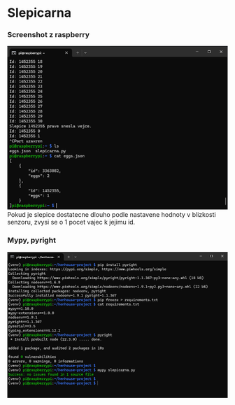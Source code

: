 # Slepicarna

### Screenshot z raspberry
![screenshot from raspberry](./rasp_screen.png)
Pokud je slepice dostatecne dlouho podle nastavene hodnoty v blizkosti senzoru, zvysi se o 1 pocet vajec k jejimu id.

### Mypy, pyright
![screenshot from raspberry](./mypy_pyright.png)